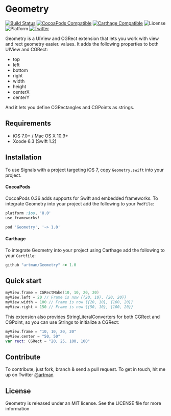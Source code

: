 # Geometry
[![Build Status](https://travis-ci.org/artman/Geometry.svg?branch=master)](https://travis-ci.org/artman/Geometry)
[![CocoaPods Compatible](https://img.shields.io/cocoapods/v/Geometry.svg)](https://cocoapods.org/pods/Geometry)
[![Carthage Compatible](https://img.shields.io/badge/Carthage-compatible-4BC51D.svg?style=flat)](https://github.com/Carthage/Carthage)
![License](https://img.shields.io/cocoapods/l/Geometry.svg?style=flat&color=gray)
![Platform](https://img.shields.io/cocoapods/p/Geometry.svg?style=flat)
[![Twitter](https://img.shields.io/badge/twitter-@artman-blue.svg?style=flat)](http://twitter.com/artman)

Geometry is a UIView and CGRect extension that lets you work with view and rect geometry easier.
values. It adds the following properties to both UIView and CGRect:

* top
* left
* bottom
* right
* width
* height
* centerX
* centerY

And it lets you define CGRectangles and CGPoints as strings.

## Requirements

- iOS 7.0+ / Mac OS X 10.9+
- Xcode 6.3 (Swift 1.2)

## Installation

To use Signals with a project targeting iOS 7, copy `Geometry.swift` into your project.

#### CocoaPods

CocoaPods 0.36 adds supports for Swift and embedded frameworks. To integrate Geometry into your project add the following to your `Podfile`:

```ruby
platform :ios, '8.0'
use_frameworks!

pod 'Geometry', '~> 1.0'
```

#### Carthage

To integrate Geometry into your project using Carthage add the following to your `Cartfile`:

```ruby
github "artman/Geometry" ~> 1.0
```


## Quick start

```Swift
myView.frame = CGRectMake(10, 10, 20, 20)
myView.left = 20 // Frame is now {{20, 10}, {20, 20}}
myView.width = 100 // Frame is now {{20, 10}, {100, 20}}
myView.right = 150 // Frame is now {{50, 10}, {100, 20}}
```

This extension also provides StringLiteralConverters for both CGRect and CGPoint, so you can use Strings to initialize a CGRect:

```Swift
myView.frame = "10, 10, 20, 20"
myView.center = "50, 50"
var rect: CGRect = "20, 25, 100, 100"
```

## Contribute

To contribute, just fork, branch & send a pull request. To get in touch, hit me up on Twitter [@artman](http://twitter.com/artman)

## License

Geometry is released under an MIT license. See the LICENSE file for more information
